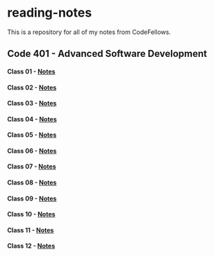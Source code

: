 # reading-notes

This is a repository for all of my notes from CodeFellows.

## Code 401 - Advanced Software Development

#### Class 01 - [Notes](https://JoelMWatson.github.io/reading-notes/class-01-reading)

#### Class 02 - [Notes](https://JoelMWatson.github.io/reading-notes/class-02-reading)

#### Class 03 - [Notes](https://JoelMWatson.github.io/reading-notes/class-03-reading)

#### Class 04 - [Notes](https://JoelMWatson.github.io/reading-notes/class-04-reading)

#### Class 05 - [Notes](https://JoelMWatson.github.io/reading-notes/class-05-reading)

#### Class 06 - [Notes](https://JoelMWatson.github.io/reading-notes/class-06-reading)

#### Class 07 - [Notes](https://JoelMWatson.github.io/reading-notes/class-07-reading)

#### Class 08 - [Notes](https://JoelMWatson.github.io/reading-notes/class-08-reading)

#### Class 09 - [Notes](https://JoelMWatson.github.io/reading-notes/class-09-reading)

#### Class 10 - [Notes](https://JoelMWatson.github.io/reading-notes/class-10-reading)

#### Class 11 - [Notes](https://JoelMWatson.github.io/reading-notes/class-11-reading)

#### Class 12 - [Notes](https://JoelMWatson.github.io/reading-notes/class-12-reading)
